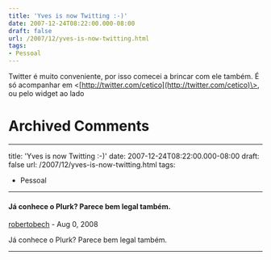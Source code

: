 ```yaml
---
title: 'Yves is now Twitting :-)'
date: 2007-12-24T08:22:00.000-08:00
draft: false
url: /2007/12/yves-is-now-twitting.html
tags: 
- Pessoal
---
```


Twitter é muito conveniente, por isso comecei a brincar com ele também. É só acompanhar em <[http://twitter.com/cetico](http://twitter.com/cetico)\>, ou pelo widget ao lado
# Archived Comments
---
title: 'Yves is now Twitting :-)'
date: 2007-12-24T08:22:00.000-08:00
draft: false
url: /2007/12/yves-is-now-twitting.html
tags: 
- Pessoal
---

#### Já conhece o Plurk? Parece bem legal também.
[robertobech](https://www.blogger.com/profile/12622030909367239646 "noreply@blogger.com") - <time datetime="2008-08-17T04:27:00.000-07:00">Aug 0, 2008</time>

Já conhece o Plurk? Parece bem legal também.
<hr />
